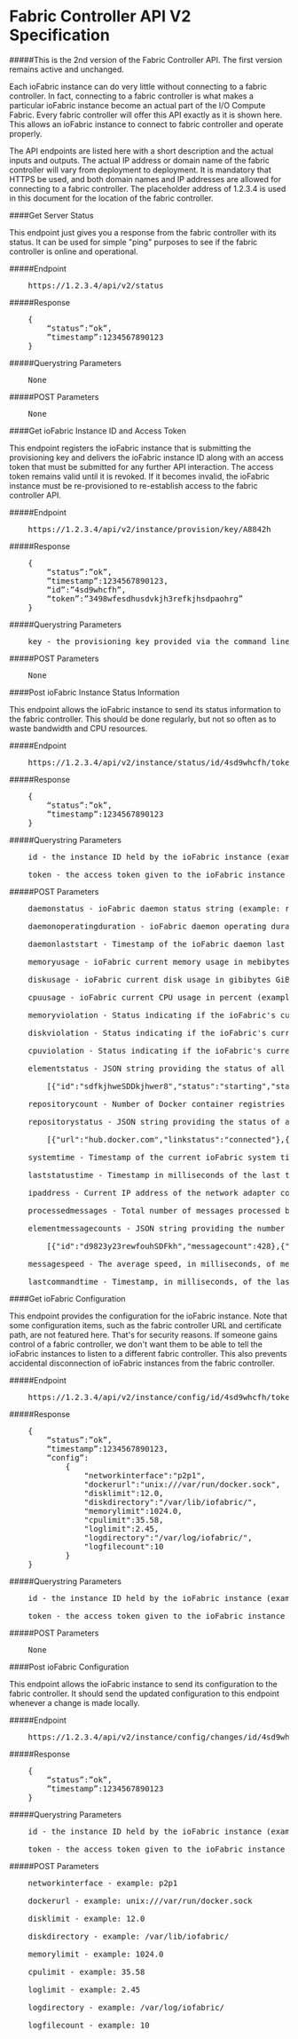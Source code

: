 # Fabric Controller API V2 Specification

#####This is the 2nd version of the Fabric Controller API. The first version remains active and unchanged.

Each ioFabric instance can do very little without connecting to a fabric controller. In fact, connecting to a fabric controller is what makes a particular ioFabric instance become an actual part of the I/O Compute Fabric. Every fabric controller will offer this API exactly as it is shown here. This allows an ioFabric instance to connect to fabric controller and operate properly.

The API endpoints are listed here with a short description and the actual inputs and outputs. The actual IP address or domain name of the fabric controller will vary from deployment to deployment. It is mandatory that HTTPS be used, and both domain names and IP addresses are allowed for connecting to a fabric controller. The placeholder address of 1.2.3.4 is used in this document for the location of the fabric controller.

####Get Server Status

This endpoint just gives you a response from the fabric controller with its status. It can be used for simple "ping" purposes to see if the fabric controller is online and operational.

#####Endpoint

<pre>
	https://1.2.3.4/api/v2/status
</pre>

#####Response

<pre>
	{
		“status”:”ok”,
		”timestamp”:1234567890123
	}
</pre>

#####Querystring Parameters

<pre>
	None
</pre>

#####POST Parameters

<pre>
	None
</pre>


####Get ioFabric Instance ID and Access Token

This endpoint registers the ioFabric instance that is submitting the provisioning key and delivers the ioFabric instance ID along with an access token that must be submitted for any further API interaction. The access token remains valid until it is revoked. If it becomes invalid, the ioFabric instance must be re-provisioned to re-establish access to the fabric controller API.

#####Endpoint

<pre>
	https://1.2.3.4/api/v2/instance/provision/key/A8842h
</pre>

#####Response

<pre>
	{
		“status”:”ok”,
		”timestamp”:1234567890123,
		“id”:”4sd9whcfh”,
		“token”:”3498wfesdhusdvkjh3refkjhsdpaohrg”
	}
</pre>

#####Querystring Parameters

<pre>
	key - the provisioning key provided via the command line (example shown here as a8842h)
</pre>

#####POST Parameters

<pre>
	None
</pre>


####Post ioFabric Instance Status Information

This endpoint allows the ioFabric instance to send its status information to the fabric controller. This should be done regularly, but not so often as to waste bandwidth and CPU resources.

#####Endpoint

<pre>
	https://1.2.3.4/api/v2/instance/status/id/4sd9whcfh/token/3498wfesdhusdvkjh3refkjhsdpaohrg
</pre>

#####Response

<pre>
	{
		“status”:”ok”,
		”timestamp”:1234567890123
	}
</pre>

#####Querystring Parameters

<pre>
	id - the instance ID held by the ioFabric instance (example shown here as 4sd9whcfh)
    
    token - the access token given to the ioFabric instance for accessing the API (example shown here as 3498wfesdhusdvkjh3refkjhsdpaohrg)
</pre>

#####POST Parameters

<pre>
    daemonstatus - ioFabric daemon status string (example: running)
    
    daemonoperatingduration - ioFabric daemon operating duration in milliseconds (example: 43473272)
    
    daemonlaststart - Timestamp of the ioFabric daemon last start in milliseconds (example: 1234567890123)
    
    memoryusage - ioFabric current memory usage in mebibytes MiB (example: 562.8)
    
    diskusage - ioFabric current disk usage in gibibytes GiB (example: 2.79)
    
    cpuusage - ioFabric current CPU usage in percent (example: 24.71)
    
    memoryviolation - Status indicating if the ioFabric's current memory usage is in violation of the configured limit (example: yes)
    
    diskviolation - Status indicating if the ioFabric's current disk usage is in violation of the configured limit (example: no)
    
    cpuviolation - Status indicating if the ioFabric's current CPU usage is in violation of the configured limit (example: no)
    
    elementstatus - JSON string providing the status of all elements (example below)
    	
    	[{"id":"sdfkjhweSDDkjhwer8","status":"starting","starttime":1234567890123,"operatingduration":278421},{"id":"239y7dsDSFuihweiuhr32we","status":"stopped","starttime":1234567890123,"operatingduration":421900}]
        
    repositorycount - Number of Docker container registries being used by the ioFabric instance (example: 5)

    repositorystatus - JSON string providing the status of all the repositories (example below)

    	[{"url":"hub.docker.com","linkstatus":"connected"},{"url":"188.65.2.81/containers","failed login"}]

    systemtime - Timestamp of the current ioFabric system time in milliseconds (example: 1234567890123)
    
    laststatustime - Timestamp in milliseconds of the last time any status information on the ioFabric instance was updated (example: 1234567890123)

    ipaddress - Current IP address of the network adapter configured for the ioFabric instance (example: 10.0.15.13)

    processedmessages - Total number of messages processed by the ioFabric instance (example: 4481)

    elementmessagecounts - JSON string providing the number of messages published per element (example below)

    	[{"id":"d9823y23rewfouhSDFkh","messagecount":428},{"id":"978yerwfiouhASDFkjh","messagecount":8321}]
    
    messagespeed - The average speed, in milliseconds, of messages moving through the ioFabric instance (example: 84)

    lastcommandtime - Timestamp, in milliseconds, of the last update received by the ioFabric instance (example: 1234567890123)
</pre>


####Get ioFabric Configuration

This endpoint provides the configuration for the ioFabric instance. Note that some configuration items, such as the fabric controller URL and certificate path, are not featured here. That's for security reasons. If someone gains control of a fabric controller, we don't want them to be able to tell the ioFabric instances to listen to a different fabric controller. This also prevents accidental disconnection of ioFabric instances from the fabric controller.

#####Endpoint

<pre>
	https://1.2.3.4/api/v2/instance/config/id/4sd9whcfh/token/3498wfesdhusdvkjh3refkjhsdpaohrg
</pre>

#####Response

<pre>
	{
        “status”:”ok”,
        “timestamp”:1234567890123,
        “config”:
            {
                "networkinterface":"p2p1",
                "dockerurl":"unix:///var/run/docker.sock",
                "disklimit":12.0,
                "diskdirectory":"/var/lib/iofabric/",
                "memorylimit":1024.0,
                "cpulimit":35.58,
                "loglimit":2.45,
                "logdirectory":"/var/log/iofabric/",
                "logfilecount":10
            }
    }
</pre>

#####Querystring Parameters

<pre>
	id - the instance ID held by the ioFabric instance (example shown here as 4sd9whcfh)
    
    token - the access token given to the ioFabric instance for accessing the API (example shown here as 3498wfesdhusdvkjh3refkjhsdpaohrg)
</pre>

#####POST Parameters

<pre>
	None
</pre>


####Post ioFabric Configuration

This endpoint allows the ioFabric instance to send its configuration to the fabric controller. It should send the updated configuration to this endpoint whenever a change is made locally.

#####Endpoint

<pre>
	https://1.2.3.4/api/v2/instance/config/changes/id/4sd9whcfh/token/3498wfesdhusdvkjh3refkjhsdpaohrg
</pre>

#####Response

<pre>
	{
		“status”:”ok”,
		”timestamp”:1234567890123
	}
</pre>

#####Querystring Parameters

<pre>
	id - the instance ID held by the ioFabric instance (example shown here as 4sd9whcfh)
    
    token - the access token given to the ioFabric instance for accessing the API (example shown here as 3498wfesdhusdvkjh3refkjhsdpaohrg)
</pre>

#####POST Parameters

<pre>
    networkinterface - example: p2p1

    dockerurl - example: unix:///var/run/docker.sock

    disklimit - example: 12.0

    diskdirectory - example: /var/lib/iofabric/

    memorylimit - example: 1024.0

    cpulimit - example: 35.58

    loglimit - example: 2.45

    logdirectory - example: /var/log/iofabric/

    logfilecount - example: 10
</pre>


